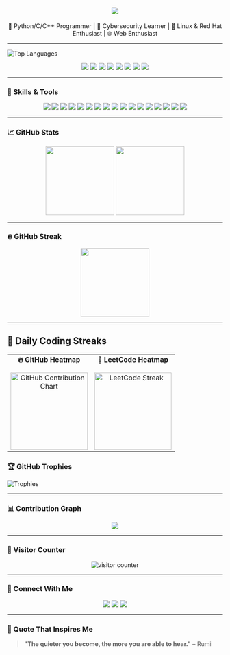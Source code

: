 <h1 align="center">
  <img src="https://readme-typing-svg.herokuapp.com?font=Fira+Code&weight=500&size=30&pause=1000&color=00FFFF&center=true&width=435&lines=Hey+There!+I'm+Hafiz+M+Talal+%F0%9F%91%8B"/>
</h1>

<p align="center">
  🧠 Python/C/C++ Programmer | 🔐 Cybersecurity Learner | 🐧 Linux & Red Hat Enthusiast | 🌐 Web Enthusiast 
</p>

---
![Top Languages](https://github-readme-stats.vercel.app/api/top-langs/?username=YOUR_USERNAME&layout=compact&langs_count=10&theme=github_dark)


<p align="center">
  <img src="https://img.shields.io/badge/Cybersecurity-Learning-red?style=for-the-badge&logo=tryhackme&logoColor=white" />
  <img src="https://img.shields.io/badge/RedHat-Linux-black?style=for-the-badge&logo=redhat&logoColor=white" />
  <img src="https://img.shields.io/badge/C/C++-00599C?style=for-the-badge&logo=cplusplus&logoColor=white" />
  <img src="https://img.shields.io/badge/Machine%20Learning-Python-yellowgreen?style=for-the-badge&logo=python&logoColor=white" />
  <img src="https://img.shields.io/badge/HTML5-CSS3-orange?style=for-the-badge&logo=html5&logoColor=white" />
  <img src="https://img.shields.io/badge/JavaScript-F7DF1E?style=for-the-badge&logo=javascript&logoColor=black" />
  <img src="https://img.shields.io/badge/TailwindCSS-38B2AC?style=for-the-badge&logo=tailwind-css&logoColor=white" />
  <img src="https://img.shields.io/badge/Data%20Science-Numpy/Pandas/Sklearn-blue?style=for-the-badge&logo=python&logoColor=white" />
</p>

---

### 🧠 Skills & Tools

<p align="center">
  <img src="https://img.shields.io/badge/C-00599C?style=for-the-badge&logo=c&logoColor=white"/>
  <img src="https://img.shields.io/badge/C++-00599C?style=for-the-badge&logo=cplusplus&logoColor=white"/>
  <img src="https://img.shields.io/badge/Python-3776AB?style=for-the-badge&logo=python&logoColor=white"/>
  <img src="https://img.shields.io/badge/HTML-E34F26?style=for-the-badge&logo=html5&logoColor=white"/>
  <img src="https://img.shields.io/badge/CSS-1572B6?style=for-the-badge&logo=css3&logoColor=white"/>
  <img src="https://img.shields.io/badge/JavaScript-F7DF1E?style=for-the-badge&logo=javascript&logoColor=black"/>
  <img src="https://img.shields.io/badge/TailwindCSS-38B2AC?style=for-the-badge&logo=tailwind-css&logoColor=white"/>
  <img src="https://img.shields.io/badge/Linux-FCC624?style=for-the-badge&logo=linux&logoColor=black"/>
  <img src="https://img.shields.io/badge/Bash-121011?style=for-the-badge&logo=gnubash&logoColor=white"/>
  <img src="https://img.shields.io/badge/Pygame-36454F?style=for-the-badge&logo=python&logoColor=white"/>
  <img src="https://img.shields.io/badge/Tkinter-FFB000?style=for-the-badge&logo=python&logoColor=white"/>
  <img src="https://img.shields.io/badge/Numpy-013243?style=for-the-badge&logo=numpy&logoColor=white"/>
  <img src="https://img.shields.io/badge/Pandas-150458?style=for-the-badge&logo=pandas&logoColor=white"/>
  <img src="https://img.shields.io/badge/Scikit--Learn-F7931E?style=for-the-badge&logo=scikit-learn&logoColor=white"/>
  <img src="https://img.shields.io/badge/Seaborn-1F77B4?style=for-the-badge&logo=python&logoColor=white"/>
  <img src="https://img.shields.io/badge/Matplotlib-11557C?style=for-the-badge&logo=python&logoColor=white"/>
  <img src="https://img.shields.io/badge/TensorFlow-FF6F00?style=for-the-badge&logo=tensorflow&logoColor=white"/>
</p>

---

### 📈 GitHub Stats

<p align="center">
  <img src="https://github-readme-stats.vercel.app/api?username=talalhafizmuhammad&show_icons=true&theme=tokyonight" height="160" />
  <img src="https://github-readme-stats.vercel.app/api/top-langs/?username=talalhafizmuhammad&layout=compact&langs_count=10&theme=tokyonight" height="160"  />
</p>

---

### 🔥 GitHub Streak

<p align="center">
  <img src="https://github-readme-streak-stats.herokuapp.com/?user=talalhafizmuhammad&theme=tokyonight" height="160" />
</p>

---
## 🧠 Daily Coding Streaks

<table>
  <tr>
    <td align="center"><strong>🔥 GitHub Heatmap</strong><br><br>
      <img src="https://ghchart.rshah.org/talalhafizmuhammad" alt="GitHub Contribution Chart" height="180">
    </td>
    <td align="center"><strong>🧠 LeetCode Heatmap</strong><br><br>
      <img src="https://leetcard.jacoblin.cool/talalhafizmuhammad?theme=dark&ext=heatmap" alt="LeetCode Streak" height="180">
    </td>
  </tr>
</table>





### 🏆 GitHub Trophies

![Trophies](https://github-profile-trophy.vercel.app/?username=talalhafizmuhammad&theme=tokyonight&margin-w=15&margin-h=15&no-frame=true)



---

### 📊 Contribution Graph

<p align="center">
  <img src="https://github-readme-activity-graph.vercel.app/graph?username=talalhafizmuhammad&theme=tokyo-night&area=true" />
</p>

---

### 📍 Visitor Counter

<p align="center">
  <img src="https://komarev.com/ghpvc/?username=talalhafizmuhammad&style=flat-square&color=00ffee" alt="visitor counter" />
</p>

---

### 🤝 Connect With Me

<p align="center">
  <a href="mailto:muhammadtala20201@gmail.com"><img src="https://img.shields.io/badge/email-D14836?style=for-the-badge&logo=gmail&logoColor=white" /></a>
  <a href="https://www.linkedin.com/in/hafiz-muhammad-talal"><img src="https://img.shields.io/badge/LinkedIn-0077B5?style=for-the-badge&logo=linkedin&logoColor=white" /></a>
  <a href="https://github.com/talalhafizmuhammad"><img src="https://img.shields.io/badge/GitHub-181717?style=for-the-badge&logo=github&logoColor=white"/></a>
</p>

---

### 💬 Quote That Inspires Me

> **"The quieter you become, the more you are able to hear."** – Rumi
